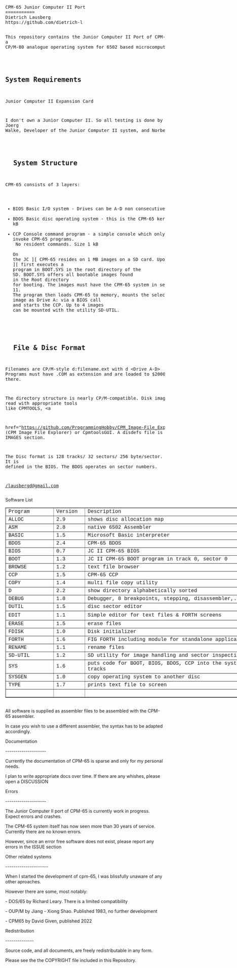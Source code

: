 <html>
  <head>
    <meta http-equiv="content-type" content="text/html; charset=windows-1252">
    <link rel="alternate stylesheet" type="text/css" href="resource://gre-resources/plaintext.css">
  </head>
  <body>
    <pre>CPM-65 Junior Computer II Port
===========
Dietrich Lausberg <lausbergd@gmail.com>
https://github.com/dietrich-l

This repository contains the Junior Computer II Port of CPM-65, <br>a CP/M-80 analogue operating system for 6502 based microcomputers

<br>System Requirements
--------------------------

Junior Computer II
Expansion Card

I don't own a Junior Computer II. So all testing is done by <br>Joerg Walke, Developer of the Junior Computer II system, and Norbert J.

<br>&nbsp; System Structure
--------------------

CPM-65 consists of 3 layers:

- BIOS Basic I/O system - Drives can be A-D non consecutive. 
- BDOS Basic disc operating system - this is the CPM-65 kernal. Size 2 kB
- CCP Console command program - a simple console which only allows to invoke CPM-65 programs. <br>      No resident commands. Size 1 kB<br><br>On the JC ][ CPM-65 resides on 1 MB images on a SD card. Upon Boot the JC ][ first executes a <br>program in BOOT.SYS in the root directory of the SD. BOOT.SYS offers all bootable images found <br>in the Root directory for booting. The images must have the CPM-65 system in sectors 1 to 11.<br>The program then loads CPM-65 to memory, mounts the selected image as Drive A: via a BIOS call<br>and starts the CCP. Up to 4 images can be mounted with the utility SD-UTIL.<br>

<br> &nbsp;File &amp; Disc Format
----------------------

Filenames are CP/M-style d:filename.ext with d &lt;Drive A-D&gt;
Programs must have .COM as extension and are loaded to $2000 and started there.

The directory structure is nearly CP/M-compatible. Disk images can be read with appropriate  tools <br>like CPMTOOLS, <a
href="https://github.com/ProgrammingHobby/CPM_Image-File_Explorer">CIFE (CPM Image File Explorer)</a> or CpmtoolsGUI. A disdefs file is in the IMAGES section. 

The Disc format is 128 tracks/ 32 sectors/ 256 byte/sector. <br>It is defined in the BIOS. The BDOS operates on sector numbers. 

</lausbergd@gmail.com></pre><a title="Software List" a=""> Software List
      <table style="width: 809px;" border="1">
        <tbody>
          <tr>
            <td style="width: 140.383px;"><span style="font-family: Courier New,Courier,monospace;">Program<br>
              </span></td>
            <td style="margin-left: 90px; width: 83.65px;"><span style="font-family: Courier New,Courier,monospace;">Version<br>
              </span></td>
            <td style="width: 575px; margin-left: -100px;"><span style="font-family: Courier New,Courier,monospace;">Description<br>
              </span></td>
          </tr>
          <tr>
            <td><span style="font-family: Courier New,Courier,monospace;">ALLOC<br>
              </span></td>
            <td><span style="font-family: Courier New,Courier,monospace;">2.9<br>
              </span></td>
            <td><span style="font-family: Courier New,Courier,monospace;">shows
                disc allocation map<br>
              </span></td>
          </tr>
          <tr>
            <td><span style="font-family: Courier New,Courier,monospace;">ASM<br>
              </span></td>
            <td><span style="font-family: Courier New,Courier,monospace;">2.8<br>
              </span></td>
            <td><span style="font-family: Courier New,Courier,monospace;">native
                6502 Assembler<br>
              </span></td>
          </tr>
          <tr>
            <td><span style="font-family: Courier New,Courier,monospace;">BASIC<br>
              </span></td>
            <td><span style="font-family: Courier New,Courier,monospace;">1.5<br>
              </span></td>
            <td><span style="font-family: Courier New,Courier,monospace;">Microsoft
                Basic interpreter<br>
              </span></td>
          </tr>
          <tr>
            <td><span style="font-family: Courier New,Courier,monospace;">BDOS<br>
              </span></td>
            <td><span style="font-family: Courier New,Courier,monospace;">2.4<br>
              </span></td>
            <td><span style="font-family: Courier New,Courier,monospace;">CPM-65
                BDOS<br>
              </span></td>
          </tr>
          <tr>
            <td><span style="font-family: Courier New,Courier,monospace;">BIOS<br>
              </span></td>
            <td><span style="font-family: Courier New,Courier,monospace;">0.7<br>
              </span></td>
            <td><span style="font-family: Courier New,Courier,monospace;">JC II
                CPM-65 BIOS</span></td>
          </tr>
          <tr>
            <td><span style="font-family: Courier New,Courier,monospace;">BOOT<br>
              </span></td>
            <td><span style="font-family: Courier New,Courier,monospace;">1.3<br>
              </span></td>
            <td><span style="font-family: Courier New,Courier,monospace;">JC II
                CPM-65 BOOT program in track 0, sector 0<br>
              </span></td>
          </tr>
          <tr>
            <td><span style="font-family: Courier New,Courier,monospace;">BROWSE<br>
              </span></td>
            <td><span style="font-family: Courier New,Courier,monospace;">1.2<br>
              </span></td>
            <td><span style="font-family: Courier New,Courier,monospace;">text
                file browser<br>
              </span></td>
          </tr>
          <tr>
            <td><span style="font-family: Courier New,Courier,monospace;">CCP<br>
              </span></td>
            <td><span style="font-family: Courier New,Courier,monospace;">1.5<br>
              </span></td>
            <td><span style="font-family: Courier New,Courier,monospace;">CPM-65
                CCP<br>
              </span></td>
          </tr>
          <tr>
            <td><span style="font-family: Courier New,Courier,monospace;">COPY<br>
              </span></td>
            <td><span style="font-family: Courier New,Courier,monospace;">1.4<br>
              </span></td>
            <td><span style="font-family: Courier New,Courier,monospace;">multi
                file copy utility<br>
              </span></td>
          </tr>
          <tr>
            <td><span style="font-family: Courier New,Courier,monospace;">D<br>
              </span></td>
            <td><span style="font-family: Courier New,Courier,monospace;">2.2<br>
              </span></td>
            <td><span style="font-family: Courier New,Courier,monospace;">show
                directory alphabetically sorted<br>
              </span></td>
          </tr>
          <tr>
            <td><span style="font-family: Courier New,Courier,monospace;">DEBUG<br>
              </span></td>
            <td><span style="font-family: Courier New,Courier,monospace;">1.8<br>
              </span></td>
            <td><span style="font-family: Courier New,Courier,monospace;">Debugger,
                8 breakpoints, stepping, disassembler,...<br>
              </span></td>
          </tr>
          <tr>
            <td><span style="font-family: Courier New,Courier,monospace;">DUTIL<br>
              </span></td>
            <td><span style="font-family: Courier New,Courier,monospace;">1.5<br>
              </span></td>
            <td><span style="font-family: Courier New,Courier,monospace;">disc
                sector editor<br>
              </span></td>
          </tr>
          <tr>
            <td style="height: 28.8167px;"><span style="font-family: Courier New,Courier,monospace;">EDIT<br>
              </span></td>
            <td><span style="font-family: Courier New,Courier,monospace;">1.1<br>
              </span></td>
            <td><span style="font-family: Courier New,Courier,monospace;">Simple
                editor for text files &amp; FORTH screens<br>
              </span></td>
          </tr>
          <tr>
            <td><span style="font-family: Courier New,Courier,monospace;">ERASE<br>
              </span></td>
            <td><span style="font-family: Courier New,Courier,monospace;">1.5<br>
              </span></td>
            <td><span style="font-family: Courier New,Courier,monospace;">erase
                files<br>
              </span></td>
          </tr>
          <tr>
            <td><span style="font-family: Courier New,Courier,monospace;">FDISK<br>
              </span></td>
            <td><span style="font-family: Courier New,Courier,monospace;">1.0<br>
              </span></td>
            <td><span style="font-family: Courier New,Courier,monospace;">Disk
                initializer<br>
              </span></td>
          </tr>
          <tr>
            <td><span style="font-family: Courier New,Courier,monospace;">FORTH<br>
              </span></td>
            <td><span style="font-family: Courier New,Courier,monospace;">1.6<br>
              </span></td>
            <td><span style="font-family: Courier New,Courier,monospace;">FIG
                FORTH including module for standalone applications<br>
              </span></td>
          </tr>
          <tr>
            <td><span style="font-family: Courier New,Courier,monospace;">RENAME<br>
              </span></td>
            <td><span style="font-family: Courier New,Courier,monospace;">1.1<br>
              </span></td>
            <td><span style="font-family: Courier New,Courier,monospace;">rename
                files<br>
              </span></td>
          </tr>
          <tr>
            <td><a title="CIFE"><span style="font-family: Courier New,Courier,monospace;">SD-UTIL</span></a></td>
            <td><a title="CIFE"><span style="font-family: Courier New,Courier,monospace;">1.2</span></a></td>
            <td><a title="CIFE"><span style="font-family: Courier New,Courier,monospace;">SD
                  utility for image handling and sector inspection<br>
                </span></a></td>
          </tr>
          <tr>
            <td><span style="font-family: Courier New,Courier,monospace;">SYS<br>
              </span></td>
            <td><span style="font-family: Courier New,Courier,monospace;">1.6<br>
              </span></td>
            <td><span style="font-family: Courier New,Courier,monospace;">puts
                code for BOOT, BIOS, BDOS, CCP into the system tracks<br>
              </span></td>
          </tr>
          <tr>
            <td><span style="font-family: Courier New,Courier,monospace;">SYSGEN<br>
              </span></td>
            <td><span style="font-family: Courier New,Courier,monospace;">1.0<br>
              </span></td>
            <td><span style="font-family: Courier New,Courier,monospace;">copy
                operating system to another disc<br>
              </span></td>
          </tr>
          <tr>
            <td><span style="font-family: Courier New,Courier,monospace;">TYPE<br>
              </span></td>
            <td><span style="font-family: Courier New,Courier,monospace;">1.7<br>
              </span></td>
            <td><span style="font-family: Courier New,Courier,monospace;">prints
                text file to screen<br>
              </span></td>
          </tr>
          <tr>
            <td><span style="font-family: Courier New,Courier,monospace;"><br>
              </span></td>
            <td><span style="font-family: Courier New,Courier,monospace;"><br>
              </span></td>
            <td><span style="font-family: Courier New,Courier,monospace;"><br>
              </span></td>
          </tr>
        </tbody>
      </table>
      &nbsp; <br>
      All software is supplied as assembler files to be assembled with the
      CPM-65 assembler. <br>
    </a>
    <p><a title="Software List" a=""> In case you wish to use a different
        assembler, the syntax has to be adapted accordingly. <br>
      </a></p>
    <p><a title="Software List" a=""> Documentation <br>
      </a></p>
    <p><a title="Software List" a="">-------------------- <br>
      </a></p>
    <p><a title="Software List" a="">Currently the documentation of CPM-65 is
        sparse and only for my personal needs. </a></p>
    <p><a title="Software List" a=""> I plan to write appropriate docs over
        time. If there are any whishes, please open a DISCUSSION <br>
      </a></p>
    <p><a title="Software List" a=""> Errors</a></p>
    <p><a title="Software List" a=""> -------------------- <br>
      </a></p>
    <p><a title="Software List" a="">The Junior Computer II port of CPM-65 is
        currently work in progress. Expect errors and crashes. <br>
      </a></p>
    <p><a title="Software List" a="">The CPM-65 system itself has now seen more
        than 30 years of service. Currently there are no known errors. <br>
      </a></p>
    <p><a title="Software List" a="">However, since an error free software does
        not exist, please report any errors in the ISSUE section <br>
      </a></p>
    <p><a title="Software List" a="">Other related systems <br>
      </a></p>
    <p><a title="Software List" a="">--------------------- <br>
      </a></p>
    <p><a title="Software List" a="">When I started the development of cpm-65, I
        was blissfully unaware of any other aproaches. </a></p>
    <p><a title="Software List" a=""> However there are some, most notably:</a></p>
    <p><a title="Software List" a=""> - DOS/65 by Richard Leary. There is a
        limited compatibility</a></p>
    <p><a title="Software List" a=""> - OUP/M by Jiang - Xiong Shao. Published
        1983, no further development</a></p>
    <p><a title="Software List" a=""> - CPM65 by David Given, published 2022 <br>
      </a></p>
    <p><a title="Software List" a=""> Redistribution <br>
      </a></p>
    <p><a title="Software List" a="">-------------- <br>
      </a></p>
    <p><a title="Software List" a=""> Source code, and all documents, are freely
        redistributable in any form. <br>
      </a></p>
    <p><a title="Software List" a="">Please see the the COPYRIGHT file included
        in this Repository. </a> </p>
  </body>
</html>

